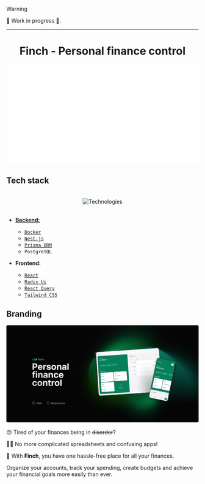 > [!WARNING]  
> 👷 Work in progress 👷.

---

<div align="center">
  <h1>Finch - Personal finance control</h1>

![finch-logo-animation](/assets/finch-logo-animation-ping-pong.gif)

</div>

## Tech stack

</br>

<div align="center">
  <img src="https://skillicons.dev/icons?i=html,css,javascript,typescript,docker,git,prisma,nodejs,nestjs,react,vite,tailwindcss" width="415px" alt="Technologies" />
</div>

</br>

- [**Backend:**](./backend/README.md) 
  - [`Docker`](https://www.docker.com/) 
  - [`Nest.js`](https://nestjs.com/) 
  - [`Prisma ORM`](https://www.prisma.io/) 
  - `PostgreSQL` 

- **Frontend:**
  - [`React`](https://react.dev/) 
  - [`Radix Ui`](https://www.radix-ui.com/)
  - [`React Query`](https://tanstack.com/) 
  - [`Tailwind CSS`](https://tailwindcss.com/) 

## Branding

![finch-banner](/assets/finch-banner.png)

😒 Tired of your finances being in ~~disorder~~?

⛓️‍💥 No more complicated spreadsheets and confusing apps!

🤩 With **Finch**, you have one hassle-free place for all your finances.

Organize your accounts, track your spending, create budgets and achieve your financial goals more easily than ever.
